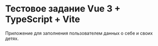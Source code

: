 # Тестовое задание Vue 3 + TypeScript + Vite

Приложение для заполнения пользователем данных о себе и своих детях.
